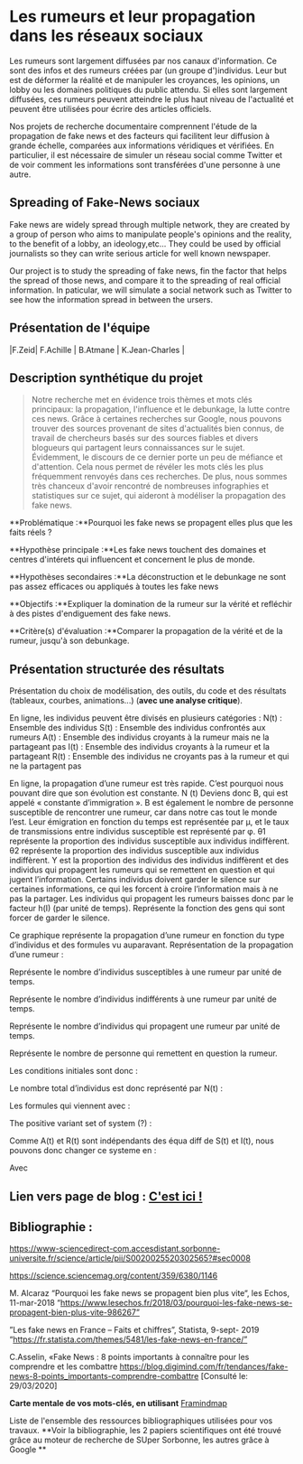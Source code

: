 # Les rumeurs et leur propagation dans les réseaux sociaux

Les rumeurs sont largement diffusées par nos canaux d'information. Ce sont des infos et des rumeurs créées par (un groupe d')individus. Leur but est de déformer la réalité et de manipuler les croyances, les opinions, un lobby ou les domaines politiques du public attendu. Si elles sont largement diffusées, ces rumeurs peuvent atteindre le plus haut niveau de l'actualité et peuvent être utilisées pour écrire des articles officiels.

 Nos projets de recherche documentaire comprennent l'étude de la propagation de fake news et des facteurs qui facilitent leur diffusion à grande échelle, comparées aux informations véridiques et vérifiées. En particulier, il est nécessaire de simuler un réseau social comme Twitter et de voir comment les informations sont transférées d'une personne à une autre.


## Spreading of Fake-News sociaux
Fake news are widely spread through multiple network, they are created by a group of person who aims to manipulate people's opinions and the reality, to the benefit of a lobby, an ideology,etc... They could be used by official journalists so they can write serious article for well known newspaper.

Our project is to study the spreading of fake news, fin the factor that helps the spread of those news, and compare it to the spreading of real official information. In paticular, we will simulate a social network such as Twitter to see how the information spread in between the ursers.

## Présentation de l'équipe

|F.Zeid| F.Achille | B.Atmane  | K.Jean-Charles |


## Description synthétique du projet
> Notre recherche met en évidence trois thèmes et mots clés principaux: la propagation, l'influence et le debunkage, la lutte contre ces news. Grâce à certaines recherches sur Google, nous pouvons trouver des sources provenant de sites d'actualités bien connus, de travail de chercheurs basés sur des sources fiables et divers blogueurs qui partagent leurs connaissances sur le sujet. Évidemment, le discours de ce dernier porte un peu de méfiance et d'attention. Cela nous permet de révéler les mots clés les plus fréquemment renvoyés dans ces recherches. De plus, nous sommes très chanceux d'avoir rencontré de nombreuses infographies et statistiques sur ce sujet, qui aideront à modéliser la propagation des fake news.



**Problématique :**Pourquoi les fake news se propagent elles plus que les faits réels ?

**Hypothèse principale :**Les fake news touchent des domaines et centres d'intérets qui influencent et concernent le plus de monde.

**Hypothèses secondaires :**La déconstruction et le debunkage ne sont pas assez efficaces ou appliqués à toutes les fake news


**Objectifs :**Expliquer la domination de la rumeur sur la vérité et refléchir à des pistes d'endiguement des fake news. 

**Critère(s) d'évaluation :**Comparer la propagation de la vérité et de la rumeur, jusqu'à son debunkage.

## Présentation structurée des résultats

Présentation du choix de modélisation, des outils, du code et des résultats (tableaux, courbes, animations...) (**avec une analyse critique**).

En ligne, les individus peuvent être divisés en plusieurs catégories :
N(t) : Ensemble des individus
S(t) : Ensemble des individus confrontés aux rumeurs
A(t) : Ensemble des individus croyants à la rumeur mais ne la partageant pas
I(t) : Ensemble des individus croyants à la rumeur et la partageant
R(t) : Ensemble des individus ne croyants pas à la rumeur et qui ne la partagent pas

En ligne, la propagation d’une rumeur est très rapide. C’est pourquoi nous pouvant dire que son évolution est constante. N (t) Deviens donc B, qui est appelé « constante d’immigration ». B est également le nombre de personne susceptible de rencontrer une rumeur, car dans notre cas tout le monde l’est. Leur émigration en fonction du temps est représentée par μ, et le taux de transmissions entre individus susceptible est représenté par φ.
θ1   représente la proportion des individus susceptible aux individus indiffèrent.
θ2  représente la proportion des individus susceptible aux individus indiffèrent.
Y est la proportion des individus des individus indiffèrent et des individus qui propagent les rumeurs qui se remettent en question et qui jugent l’information.
Certains individus doivent garder le silence sur certaines informations, ce qui les forcent à croire l’information mais à ne pas la partager. Les individus qui propagent les rumeurs baisses donc par le facteur h(I) (par unité de temps).
   Représente la fonction des gens qui sont forcer de garder le silence.

 

Ce graphique représente la propagation d’une rumeur en fonction du type d’individus et des formules vu auparavant.
Représentation de la propagation d’une rumeur :

  Représente le nombre d’individus susceptibles à une rumeur par unité de temps.

 Représente le nombre d’individus indifférents à une rumeur par unité de temps.

  Représente le nombre d’individus qui propagent une rumeur par unité de temps.
  
  Représente le nombre de personne qui remettent en question la rumeur.


 
Les conditions initiales sont donc :

 
Le nombre total d’individus est donc représenté par N(t) :

 

Les formules qui viennent avec :
	
 
 
 
 
The positive variant set of system (?) :

 

Comme A(t) et R(t) sont indépendants des équa diff de S(t) et I(t), nous pouvons donc changer ce systeme en :

 

Avec  


## Lien vers page de blog : <a href="blog.html"> C'est ici ! </a>

## Bibliographie :
https://www-sciencedirect-com.accesdistant.sorbonne-universite.fr/science/article/pii/S0020025520302565?#sec0008

https://science.sciencemag.org/content/359/6380/1146

M. Alcaraz “Pourquoi les fake news se propagent bien plus vite“, les Echos, 11-mar-2018
“https://www.lesechos.fr/2018/03/pourquoi-les-fake-news-se-propagent-bien-plus-vite-986267”

 ”Les fake news en France – Faits et chiffres”, Statista, 9-sept- 2019  “https://fr.statista.com/themes/5481/les-fake-news-en-france/”

C.Asselin, «Fake News : 8 points importants à connaître pour les comprendre et les combattre https://blog.digimind.com/fr/tendances/fake-news-8-points_importants-comprendre-combattre
[Consulté le: 29/03/2020]

**Carte mentale de vos mots-clés, en utilisant** <a href="https://framindmap.org/mindmaps/index.html">Framindmap </a> 

Liste de l'ensemble des ressources bibliographiques utilisées pour vos travaux. **Voir la bibliographie, les 2 papiers scientifiques ont été trouvé grâce au moteur de recherche de SUper Sorbonne, les autres grâce à Google **

